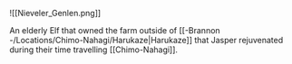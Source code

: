 ![[Nieveler_Genlen.png]]

An elderly Elf that owned the farm outside of [[-Brannon -/Locations/Chimo-Nahagi/Harukaze|Harukaze]] that Jasper rejuvenated during their time travelling [[Chimo-Nahagi]].